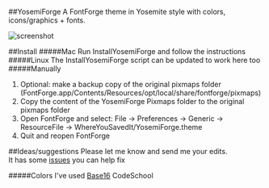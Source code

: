 ##YosemiForge
A FontForge theme in Yosemite style with colors, icons/graphics + fonts.

![screenshot](https://raw.githubusercontent.com/andreaslarsen/yosemiforge/master/Resources/YosemiForgeScreenshot.png)

##Install
#####Mac
Run InstallYosemiForge and follow the instructions
#####Linux
The InstallYosemiForge script can be updated to work here too
#####Manually
1. Optional: make a backup copy of the original pixmaps folder (FontForge.app/Contents/Resources/opt/local/share/fontforge/pixmaps)
2. Copy the content of the YosemiForge Pixmaps folder to the original pixmaps folder 
2. Open FontForge and select: File → Preferences → Generic → ResourceFile → WhereYouSavedIt/YosemiForge.theme
3. Quit and reopen FontForge

##Ideas/suggestions
Please let me know and send me your edits.<br>
It has some [issues](https://github.com/andreaslarsen/YosemiForge/issues) you can help fix

#####Colors
I've used [Base16](https://github.com/chriskempson/base16) CodeSchool
